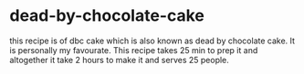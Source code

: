 # dead-by-chocolate-cake
this recipe is of dbc cake which is also known as dead by chocolate cake. It is personally my favourate.
This recipe takes 25 min to prep it and altogether it take 2 hours to make it and serves 25 people.  